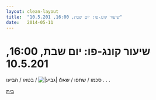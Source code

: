 ```yaml
---
layout: clean-layout
title:  "שיעור קונג-פו: יום שבת, 16:00, 10.5.201"
date:   2014-05-11
---
```

# שיעור קונג-פו: יום שבת, 16:00, 10.5.201 
סכמו / שתפו / שאלו <img src="http://www.timg.co.il/tapuzForum/images/Emo106.gif" alt="|גביע|"> / בטאו / הביעו . . .

<a href="javascript:history.back()">בית</a>